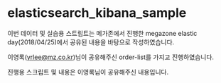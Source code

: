 # elasticsearch_kibana_sample

이번 데이터 및 실습용 스트립트는 메가존에서 진행한 megazone elastic day(2018/04/25)에서 공유된 내용을 바탕으로 작성하였습니다.

이영록(yrlee@mz.co.kr)님이 공유해주신 order-list를 가지고 진행하였습니다.

진행용 스크립트 및 내용은 이영록님이 공유해주신 내용입니다.
